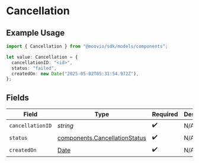 # Cancellation

## Example Usage

```typescript
import { Cancellation } from "@moovio/sdk/models/components";

let value: Cancellation = {
  cancellationID: "<id>",
  status: "failed",
  createdOn: new Date("2025-05-02T05:31:54.972Z"),
};
```

## Fields

| Field                                                                                         | Type                                                                                          | Required                                                                                      | Description                                                                                   |
| --------------------------------------------------------------------------------------------- | --------------------------------------------------------------------------------------------- | --------------------------------------------------------------------------------------------- | --------------------------------------------------------------------------------------------- |
| `cancellationID`                                                                              | *string*                                                                                      | :heavy_check_mark:                                                                            | N/A                                                                                           |
| `status`                                                                                      | [components.CancellationStatus](../../models/components/cancellationstatus.md)                | :heavy_check_mark:                                                                            | N/A                                                                                           |
| `createdOn`                                                                                   | [Date](https://developer.mozilla.org/en-US/docs/Web/JavaScript/Reference/Global_Objects/Date) | :heavy_check_mark:                                                                            | N/A                                                                                           |